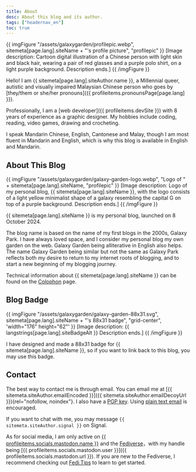 ```yaml
---
title: About
desc: About this blog and its author.
tags: ["headernav_en"]
toc: true
---
```

{{ imgFigure "/assets/galaxygarden/profilepic.webp", sitemeta[page.lang].siteName + "'s profile picture", "profilepic" }}
[Image description: Cartoon digital illustration of a Chinese person with light skin and black hair, wearing a pair of red glasses and a purple polo shirt, on a light purple background. Description ends.]
{{ /imgFigure }}

Hello! I am {{ sitemeta[page.lang].siteAuthor.name }}, a Millennial queer, autistic and visually impaired Malaysian Chinese person who goes by [they/them or she/her pronouns]({{ profileitems.pronounsPage[page.lang] }}).

Professionally, I am a [web developer]({{ profileitems.devSite }}) with 8 years of experience as a graphic designer. My hobbies include coding, reading, video games, drawing and crocheting.

I speak Mandarin Chinese, English, Cantonese and Malay, though I am most fluent in Mandarin and English, which is why this blog is available in English and Mandarin.

## About This Blog

{{ imgFigure "/assets/galaxygarden/galaxy-garden-logo.webp", "Logo of " + sitemeta[page.lang].siteName, "profilepic" }}
[Image description: Logo of my personal blog, {{ sitemeta[page.lang].siteName }}, with the logo consists of a light yellow minimalist shape of a galaxy resembling the capital G on top of a purple background. Description ends.]
{{ /imgFigure }}

{{ sitemeta[page.lang].siteName }} is my personal blog, launched on 8 October 2024.

The blog name is based on the name of my first blogs in the 2000s, Galaxy Park. I have always loved space, and I consider my personal blog my own garden on the web. Galaxy Garden being alliterative in English also helps. The name Galaxy Garden being similar but not the same as Galaxy Park reflects both my desire to return to my internet roots of blogging, and to start a new beginning of my blogging journey.

Technical information about {{ sitemeta[page.lang].siteName }} can be found on the [Colophon](colophon.md) page.

## Blog Badge

{{ imgFigure "/assets/galaxygarden/galaxy-garden-88x31.svg", sitemeta[page.lang].siteName + "'s 88x31 badge", "grid-center", 'width="176" height="62"' }}
[Image description: {{ langstrings[page.lang].siteBadgeAlt  }} Description ends.]
{{ /imgFigure }}

I have designed and made a 88x31 badge for {{ sitemeta[page.lang].siteName }}, so if you want to link back to this blog, you may use this badge.

## Contact

The best way to contact me is through email. You can email me at [{{ sitemeta.siteAuthor.emailEncoded }}]({{ sitemeta.siteAuthor.emailDecoyUrl }}){rel="nofollow, noindex"}. I also have a [PGP key](https://keys.openpgp.org/search?q=helenchong%40omg.lol). Using [plain text email](https://useplaintext.email/) is encouraged.

If you want to chat with me, you may message `{{ sitemeta.siteAuthor.signal }}` on Signal.

As for social media, I am only active on [{{ profileitems.socials.mastodon.name }}](https://en.wikipedia.org/wiki/Mastodon_(social_network)) and the [Fediverse](https://en.wikipedia.org/wiki/Fediverse)，with my handle being [{{ profileitems.socials.mastodon.user }}]({{ profileitems.socials.mastodon.url }}). If you are new to the Fediverse, I recommend checking out [Fedi.Tips](https://fedi.tips/) to learn to get started.
